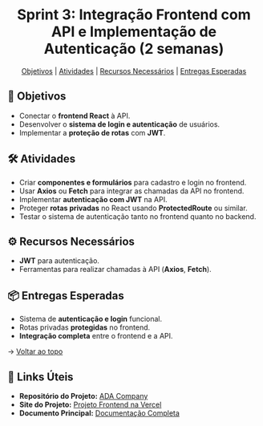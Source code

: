 <span id="topo"></span>

<h1 align="center">Sprint 3: Integração Frontend com API e Implementação de Autenticação (2 semanas)</h1>

<p align="center">
  <a href="#objetivos">Objetivos</a> |
  <a href="#atividades">Atividades</a> |
  <a href="#recursos">Recursos Necessários</a> |
  <a href="#entregas">Entregas Esperadas</a>
</p>

## :dart: Objetivos
- Conectar o **frontend React** à API.  
- Desenvolver o **sistema de login e autenticação** de usuários.  
- Implementar a **proteção de rotas** com **JWT**.  

<span id="atividades"></span>

## :hammer_and_wrench: Atividades
- Criar **componentes e formulários** para cadastro e login no frontend.  
- Usar **Axios** ou **Fetch** para integrar as chamadas da API no frontend.  
- Implementar **autenticação com JWT** na API.  
- Proteger **rotas privadas** no React usando **ProtectedRoute** ou similar.  
- Testar o sistema de autenticação tanto no frontend quanto no backend.  

<span id="recursos"></span>

## :gear: Recursos Necessários
- **JWT** para autenticação.  
- Ferramentas para realizar chamadas à API (**Axios**, **Fetch**).  

<span id="entregas"></span>

## :package: Entregas Esperadas
- Sistema de **autenticação e login** funcional.  
- Rotas privadas **protegidas** no frontend.  
- **Integração completa** entre o frontend e a API.  

→ [Voltar ao topo](#topo)

<span id="links"></span>

## :link: Links Úteis  
- **Repositório do Projeto:** [ADA Company](https://github.com/ADACompany01/Terceiro-Semestre)  
- **Site do Projeto:** [Projeto Frontend na Vercel](https://adacompany.vercel.app/)  
- **Documento Principal:** [Documentação Completa](https://github.com/ADACompany01/Terceiro-Semestre/tree/main/Documentacao)
